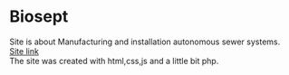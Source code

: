 # Biosept
Site is about Manufacturing and installation autonomous sewer systems. [Site link](https://biosept.com.ua/)  
The site was created with html,css,js and a little bit php.
